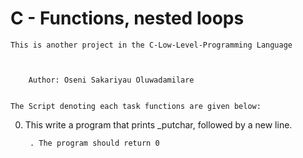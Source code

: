#		C - Functions, nested loops


	This is another project in the C-Low-Level-Programming Language



		Author: Oseni Sakariyau Oluwadamilare


	The Script denoting each task functions are given below:

0. This write a program that prints _putchar, followed by a new line.

    	. The program should return 0


